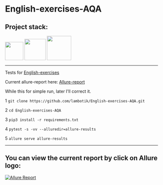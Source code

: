 # English-exercises-AQA
## Project stack:

<img src="https://cdn.jsdelivr.net/gh/devicons/devicon/icons/python/python-original-wordmark.svg" width="60" heigh="60"/> <img src="https://cdn.jsdelivr.net/gh/devicons/devicon/icons/pytest/pytest-original-wordmark.svg" width="70" heigh="70"/> <img src="https://cdn.jsdelivr.net/gh/devicons/devicon/icons/git/git-original-wordmark.svg" width="80" heigh="80"/>
          
          
          
          
          
          
          
          


___
Tests for [English-exercises](https://github.com/Areso/English-exercises)

Current allure-report here: [Allure-report](https://lambotik.github.io/English-exercises-AQA/#)

While this for simple run, later I'll correct it.

1 ```git clone https://github.com/lambotik/English-exercises-AQA.git```
   
2 ```cd English-exercises-AQA```
   
3 ```pip3 install -r requirements.txt```
   
4 ```pytest -s -vv --alluredir=allure-results```
   
5 ```allure serve allure-results```
___
## You can view the current report by click on Allure logo: 

[![Allure Report](https://github.com/allure-framework/allure2/blob/master/.idea/icon.png)](https://lambotik.github.io/English-exercises-AQA/)

